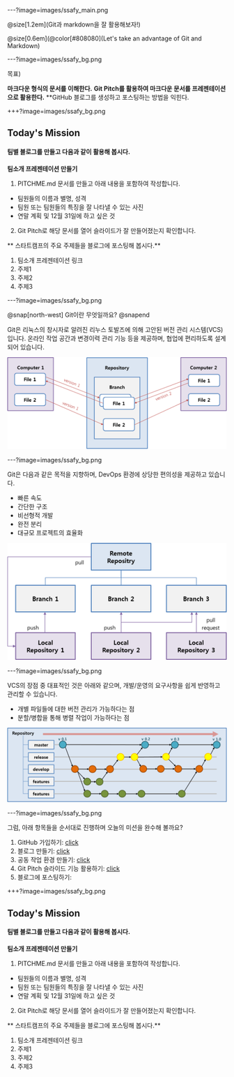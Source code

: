 ---?image=images/ssafy_main.png

@size[1.2em](Git과 markdown을 잘 활용해보자!)

@size[0.6em](@color[#808080](Let's take an advantage of Git and Markdown)

---?image=images/ssafy_bg.png

목표)

**마크다운 형식의 문서를 이해한다.**
**Git Pitch를 활용하여 마크다운 문서를 프레젠테이션으로 활용한다.**
**GitHub 블로그를 생성하고 포스팅하는 방법을 익힌다.

+++?image=images/ssafy_bg.png

## Today's Mission

#### 팀별 블로그를 만들고 다음과 같이 활용해 봅시다.

**팀소개 프레젠테이션 만들기**
 1. PITCHME.md 문서를 만들고 아래 내용을 포함하여 작성합니다.
  - 팀원들의 이름과 별명, 성격
  - 팀원 또는 팀원들의 특징을 잘 나타낼 수 있는 사진
  - 연말 계획 및 12월 31일에 하고 싶은 것
 2. Git Pitch로 해당 문서를 열어 슬라이드가 잘 만들어졌는지 확인합니다.

** 스타트캠프의 주요 주제들을 블로그에 포스팅해 봅시다.**
 1. 팀소개 프레젠테이션 링크
 2. 주제1
 3. 주제2
 4. 주제3

---?image=images/ssafy_bg.png

@snap[north-west]
Git이란 무엇일까요?
@snapend

Git은 리눅스의 창시자로 알려진 리누스 토발즈에 의해 고안된 버전 관리 시스템(VCS)입니다.
온라인 작업 공간과 변경이력 관리 기능 등을 제공하며, 협업에 편리하도록 설계되어 있습니다.

![What is Git](images/what_is_git.png)

---?image=images/ssafy_bg.png

Git은 다음과 같은 목적을 지향하며, DevOps 환경에 상당한 편의성을 제공하고 있습니다.
  - 빠른 속도
  - 간단한 구조
  - 비선형적 개발
  - 완전 분리
  - 대규모 프로젝트의 효율화
  
![Purpose of Git](images/purpose_of_git.png)
 
---?image=images/ssafy_bg.png

VCS의 장점 중 대표적인 것은 아래와 같으며, 개발/운영의 요구사항을 쉽게 반영하고 관리할 수 있습니다.
 - 개별 파일들에 대한 버전 관리가 가능하다는 점
 - 분할/병합을 통해 병렬 작업이 가능하다는 점
 
![Pros of VCS](images/pros_of_vcs.png)
 
---?image=images/ssafy_bg.png

그럼, 아래 항목들을 순서대로 진행하며 오늘의 미션을 완수해 볼까요?

1. GitHub 가입하기: [click](https://nugunacoding.github.io/Join-GitHub)
2. 블로그 만들기: [click](https://nugunacoding.github.io/Create-Page-with-Theme)
3. 공동 작업 환경 만들기: [click](https://nugunacoding.github.io/Add-Collaborator)
4. Git Pitch 슬라이드 기능 활용하기: [click](https://nugunacoding.github.io/Slideshow-with-GitPitch)
5. 블로그에 포스팅하기:


+++?image=images/ssafy_bg.png

## Today's Mission

#### 팀별 블로그를 만들고 다음과 같이 활용해 봅시다.

**팀소개 프레젠테이션 만들기**
 1. PITCHME.md 문서를 만들고 아래 내용을 포함하여 작성합니다.
  - 팀원들의 이름과 별명, 성격
  - 팀원 또는 팀원들의 특징을 잘 나타낼 수 있는 사진
  - 연말 계획 및 12월 31일에 하고 싶은 것
 2. Git Pitch로 해당 문서를 열어 슬라이드가 잘 만들어졌는지 확인합니다.

** 스타트캠프의 주요 주제들을 블로그에 포스팅해 봅시다.**
 1. 팀소개 프레젠테이션 링크
 2. 주제1
 3. 주제2
 4. 주제3
